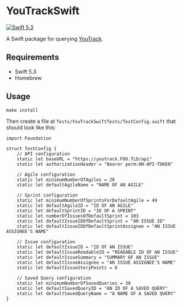 # YouTrackSwift

[![Swift 5.3](https://img.shields.io/badge/swift-5.3-ED523F.svg?style=flat)](https://swift.org/download/)

A Swift package for querying [YouTrack](https://www.jetbrains.com/youtrack/).

## Requirements

* Swift 5.3
* Homebrew

## Usage

```
make install
```

Then create a file at `Tests/YouTrackSwiftTests/TestConfig.swift` that should look like this:

```
import Foundation

struct TestConfig {
    // API configuration
    static let baseURL = "https://youtrack.FOO.TLD/api"
    static let authorizationHeader = "Bearer perm:AN-API-TOKEN"

    // Agile configuration
    static let minimumNumberOfAgiles = 20
    static let defaultAgileName = "NAME OF AN AGILE"

    // Sprint configuration
    static let minimumNumberOfSprintsForDefaultAgile = 49
    static let defaultAgileID = "ID OF AN AGILE"
    static let defaultSprintID = "ID OF A SPRINT"
    static let numberOfIssuesOfDefaultSprint = 103
    static let defaultIssueIDOfDefaultSprint = "AN ISSUE ID"
    static let defaultIssueIDOfDefaultSprintAssignee = "AN ISSUE ASSIGNEE'S NAME"

    // Issue configuration
    static let defaultIssueID = "ID OF AN ISSUE"
    static let defaultIssueReadableID = "READABLE ID OF AN ISSUE"
    static let defaultIssueSummary = "SUMMARY OF AN ISSUE"
    static let defaultIssueAssignee = "AN ISSUE ASSIGNEE'S NAME"
    static let defaultIssueStoryPoints = 0
    
    // Saved Query configuration
    static let minimumNumberOfSavedQueries = 30
    static let defaultSavedQueryID = "AN ID OF A SAVED QUERY"
    static let defaultSavedQueryName = "A NAME OF A SAVED QUERY"
}
```
